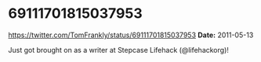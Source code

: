 # 69111701815037953
https://twitter.com/TomFrankly/status/69111701815037953
**Date:** 2011-05-13

Just got brought on as a writer at Stepcase Lifehack (@lifehackorg)!
